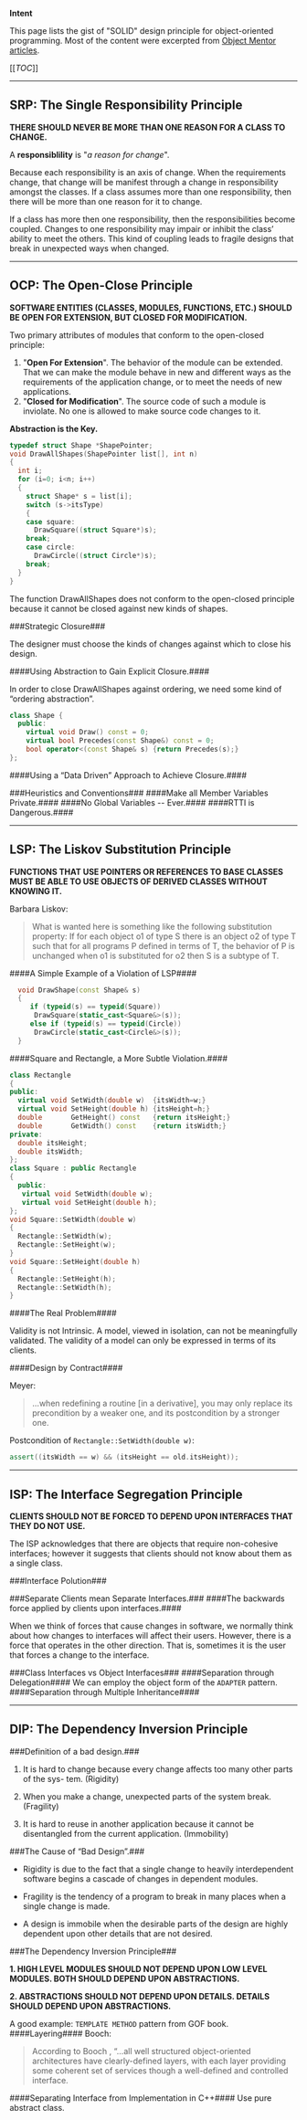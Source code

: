 **Intent**

This page lists the gist of "SOLID" design principle for object-oriented programming. Most of the content were excerpted from [Object Mentor articles].

[[_TOC_]]

***

## SRP: The Single Responsibility Principle ##
**THERE SHOULD NEVER BE MORE THAN ONE REASON FOR A CLASS TO CHANGE.**

A **responsiblility** is "_a reason for change_". 

Because each responsibility is an axis of change. When the requirements change, that change will be manifest through a change in responsibility amongst the classes. If a class assumes more than one responsibility, then there will be more than one reason for it to change.

If a class has more then one responsibility, then the responsibilities become coupled. Changes to one responsibility may impair or inhibit the class’ ability to meet the others. This kind of coupling leads to fragile designs that break in unexpected ways when changed.

***
## OCP: The Open-Close Principle ##
**SOFTWARE ENTITIES (CLASSES, MODULES, FUNCTIONS, ETC.) SHOULD BE OPEN FOR EXTENSION, BUT CLOSED FOR MODIFICATION.**

Two primary attributes of modules that conform to the open-closed principle:

1. "**Open For Extension**". The behavior of the module can be extended. That we can make the module behave in new and different ways as the requirements of the application change, or to meet the needs of new applications.
2. "**Closed for Modification**". The source code of such a module is inviolate. No one is allowed to make source code changes to it.

**Abstraction is the Key.**


```cpp
typedef struct Shape *ShapePointer;
void DrawAllShapes(ShapePointer list[], int n)
{
  int i;
  for (i=0; i<n; i++)
  {
    struct Shape* s = list[i];
    switch (s->itsType)
    {
    case square:
      DrawSquare((struct Square*)s);
    break;
    case circle:
      DrawCircle((struct Circle*)s);
    break;
  } 
}
```

The function DrawAllShapes does not conform to the open-closed principle because it cannot be closed against new kinds of shapes.

###Strategic Closure###

The designer must choose the kinds of changes against which to close his design. 

####Using Abstraction to Gain Explicit Closure.####

In order to close DrawAllShapes against ordering, we need some kind of “ordering abstraction”. 

```cpp
class Shape {
  public:
    virtual void Draw() const = 0;
    virtual bool Precedes(const Shape&) const = 0;
    bool operator<(const Shape& s) {return Precedes(s);}
};
```

####Using a “Data Driven” Approach to Achieve Closure.####

###Heuristics and Conventions###
####Make all Member Variables Private.####
####No Global Variables -- Ever.####
####RTTI is Dangerous.####

***
## LSP: The Liskov Substitution Principle ##
**FUNCTIONS THAT USE POINTERS OR REFERENCES TO BASE CLASSES MUST BE ABLE TO USE OBJECTS OF DERIVED CLASSES WITHOUT KNOWING IT.**

Barbara Liskov:
> What is wanted here is something like the following substitution property: If for each object o1 of type S there is an object o2 of type T such that for all programs P defined in terms of T, the behavior of P is unchanged when o1 is substituted for o2 then S is a subtype of T.

####A Simple Example of a Violation of LSP####

```cpp
  void DrawShape(const Shape& s)
  {
     if (typeid(s) == typeid(Square))
      DrawSquare(static_cast<Square&>(s));
     else if (typeid(s) == typeid(Circle))
      DrawCircle(static_cast<Circle&>(s));
  }
```

####Square and Rectangle, a More Subtle Violation.####

```cpp
class Rectangle
{
public:
  virtual void SetWidth(double w)  {itsWidth=w;}
  virtual void SetHeight(double h) {itsHeight=h;}
  double       GetHeight() const   {return itsHeight;}
  double       GetWidth() const    {return itsWidth;}
private:
  double itsHeight;
  double itsWidth;
};
class Square : public Rectangle
{
  public:
   virtual void SetWidth(double w);
   virtual void SetHeight(double h);
};
void Square::SetWidth(double w)
{
  Rectangle::SetWidth(w);
  Rectangle::SetHeight(w);
}
void Square::SetHeight(double h)
{
  Rectangle::SetHeight(h);
  Rectangle::SetWidth(h);
}
```

####The Real Problem####

Validity is not Intrinsic. A model, viewed in isolation, can not be meaningfully validated. The validity of a model can only be expressed in terms of its clients.

####Design by Contract####

Meyer:

> ...when redefining a routine [in a derivative], you may only replace its precondition by a weaker one, and its postcondition by a stronger one.

Postcondition of `Rectangle::SetWidth(double w)`:
```cpp
assert((itsWidth == w) && (itsHeight == old.itsHeight));
```

***
## ISP: The Interface Segregation Principle ##
**CLIENTS SHOULD NOT BE FORCED TO DEPEND UPON INTERFACES THAT THEY DO NOT USE.**

The ISP acknowledges that there are objects that require non-cohesive interfaces; however it suggests that clients should not know about them as a single class.

###Interface Polution###

###Separate Clients mean Separate Interfaces.###
####The backwards force applied by clients upon interfaces.####

When we think of forces that cause changes in software, we normally think about how changes to interfaces will affect their users. However, there is a force that operates in the other direction. That is, sometimes it is the user that forces a change to the interface.

###Class Interfaces vs Object Interfaces###
####Separation through Delegation####
We can employ the object form of the `ADAPTER` pattern.
####Separation through Multiple Inheritance####


***
## DIP: The Dependency Inversion Principle ##

###Definition of a bad design.###

1. It is hard to change because every change affects too many other parts of the sys- tem. (Rigidity)

2. When you make a change, unexpected parts of the system break. (Fragility)

3. It is hard to reuse in another application because it cannot be disentangled from the current application. (Immobility)


###The Cause of “Bad Design”.###

* Rigidity is due to the fact that a single change to heavily interdependent software begins a cascade of changes in dependent modules. 

* Fragility is the tendency of a program to break in many places when a single change is made. 

* A design is immobile when the desirable parts of the design are highly dependent upon other details that are not desired.

###The Dependency Inversion Principle###

**1. HIGH LEVEL MODULES SHOULD NOT DEPEND UPON LOW LEVEL MODULES. BOTH SHOULD DEPEND UPON ABSTRACTIONS.**

**2. ABSTRACTIONS SHOULD NOT DEPEND UPON DETAILS. DETAILS SHOULD DEPEND UPON ABSTRACTIONS.**

A good example: `TEMPLATE METHOD` pattern from GOF book.
####Layering####
Booch:
> According to Booch , “...all well structured object-oriented architectures have clearly-defined layers, with each layer providing some coherent set of services though a well-defined and controlled interface.

####Separating Interface from Implementation in C++####
Use pure abstract class.


[Object Mentor articles]: http://www.objectmentor.com/resources/publishedArticles.html
